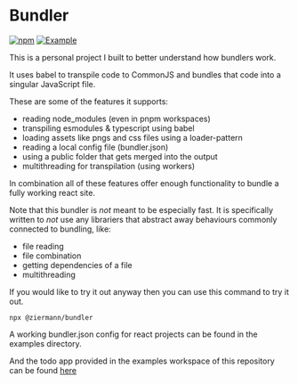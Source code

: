 # Bundler

[![npm](https://img.shields.io/npm/dt/%40ziermann/bundler?logo=npm&label&color=333&link=https%3A%2F%2Fwww.npmjs.com%2Fpackage%2F%40ziermann%2Fbundler)](https://www.npmjs.com/package/@ziermann/bundler)
[![Example](https://img.shields.io/badge/Example_Project-%23333?logo=React)](https://bundler.n-ziermann.com/)

This is a personal project I built to better understand how bundlers work.

It uses babel to transpile code to CommonJS and bundles that code into a singular JavaScript file.

These are some of the features it supports:

- reading node_modules (even in pnpm workspaces)
- transpiling esmodules & typescript using babel
- loading assets like pngs and css files using a loader-pattern
- reading a local config file (bundler.json)
- using a public folder that gets merged into the output
- multithreading for transpilation (using workers)

In combination all of these features offer enough functionality to bundle a fully working react site.

Note that this bundler is _not_ meant to be especially fast.
It is specifically written to _not_ use any librariers that abstract away behaviours commonly connected to bundling, like:

- file reading
- file combination
- getting dependencies of a file
- multithreading

If you would like to try it out anyway then you can use this command to try it out.

`npx @ziermann/bundler`

A working bundler.json config for react projects can be found in the examples directory.

And the todo app provided in the examples workspace of this repository can be found [here](https://bundler.n-ziermann.com/)
